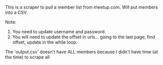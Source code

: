This is a scraper to pull a member list from meetup.com. Will put members into a CSV. 

Note: 
1) You need to update username and password. 
2) You will need to update the offset in urls... going to the last page, find offset, update in the while loop.

The 'output.csv' doesn't have ALL members because I didn't have time (at the time) to scrape all
